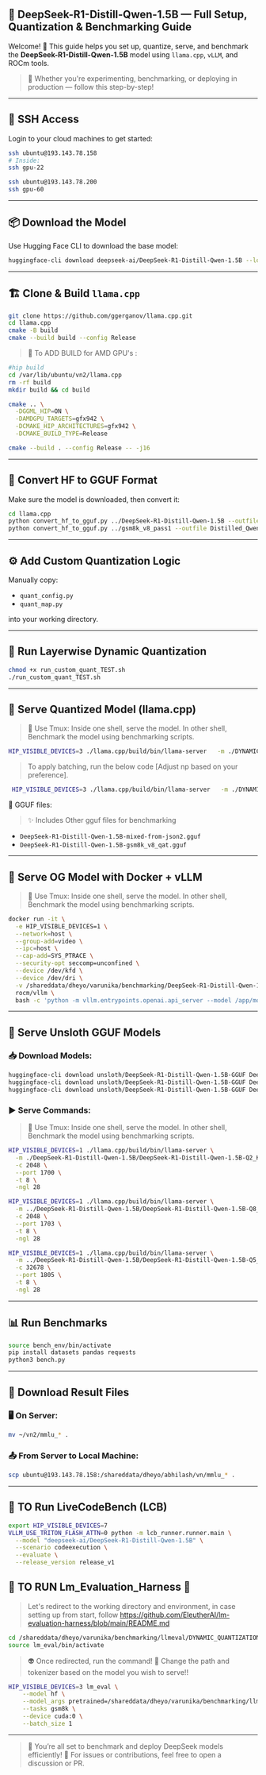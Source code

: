## 🚀 DeepSeek-R1-Distill-Qwen-1.5B — Full Setup, Quantization & Benchmarking Guide

Welcome! 👋 This guide helps you set up, quantize, serve, and benchmark the **DeepSeek-R1-Distill-Qwen-1.5B** model using `llama.cpp`, `vLLM`, and ROCm tools.

> 🧠 Whether you're experimenting, benchmarking, or deploying in production — follow this step-by-step!

---

## 🔐 SSH Access

Login to your cloud machines to get started:

```bash
ssh ubuntu@193.143.78.158
# Inside:
ssh gpu-22

ssh ubuntu@193.143.78.200
ssh gpu-60
````

---

## 📦 Download the Model

Use Hugging Face CLI to download the base model:

```bash
huggingface-cli download deepseek-ai/DeepSeek-R1-Distill-Qwen-1.5B --local-dir ../DeepSeek-R1-Distill-Qwen-1.5B
```

---

## 🏗️ Clone & Build `llama.cpp`

```bash
git clone https://github.com/ggerganov/llama.cpp.git
cd llama.cpp
cmake -B build
cmake --build build --config Release
```
> 🔧 To ADD BUILD for AMD GPU's :

```bash
#hip build 
cd /var/lib/ubuntu/vn2/llama.cpp
rm -rf build
mkdir build && cd build

cmake .. \
  -DGGML_HIP=ON \
  -DAMDGPU_TARGETS=gfx942 \
  -DCMAKE_HIP_ARCHITECTURES=gfx942 \
  -DCMAKE_BUILD_TYPE=Release

cmake --build . --config Release -- -j16
```

---

## 🔁 Convert HF to GGUF Format

Make sure the model is downloaded, then convert it:

```bash
cd llama.cpp
python convert_hf_to_gguf.py ../DeepSeek-R1-Distill-Qwen-1.5B --outfile DeepSeek-R1-Distill-Qwen-1.5B-f16.gguf
python convert_hf_to_gguf.py ../gsm8k_v8_pass1 --outfile Distilled_Qwen1.5B-f16_gsm8k_v8_pass1_qat.gguf
```

---

## ⚙️ Add Custom Quantization Logic

Manually copy:

* `quant_config.py`
* `quant_map.py`

into your working directory.

---

## 🔧 Run Layerwise Dynamic Quantization

```bash
chmod +x run_custom_quant_TEST.sh
./run_custom_quant_TEST.sh
```

---

## 🧩 Serve Quantized Model (llama.cpp)

> 🤡 Use Tmux: Inside one shell, serve the model. In other shell, Benchmark the model using benchmarking scripts.

```bash
HIP_VISIBLE_DEVICES=3 ./llama.cpp/build/bin/llama-server   -m ./DYNAMIC_QUANTIZATION/gguf/DeepSeek-R1-Distill-Qwen-1.5B-gsm8k_v8_qat.gguf   -c 32678   --port 1596   -t 8   -ngl 28
```

>  To apply batching, run the below code [Adjust np based on your preference].

 ```bash
  HIP_VISIBLE_DEVICES=3 ./llama.cpp/build/bin/llama-server   -m ./DYNAMIC_QUANTIZATION/gguf/DeepSeek-R1-Distill-Qwen-1.5B-gsm8k_v8_qat.gguf   -c 32678   --port 1596   -t 8   -ngl 28 -np 8 -cb
 ```

📂 GGUF files:

> ✨ Includes Other gguf files for benchmarking

* `DeepSeek-R1-Distill-Qwen-1.5B-mixed-from-json2.gguf`
* `DeepSeek-R1-Distill-Qwen-1.5B-gsm8k_v8_qat.gguf`

---

## 🐳 Serve OG Model with Docker + vLLM

> 🤡 Use Tmux: Inside one shell, serve the model. In other shell, Benchmark the model using benchmarking scripts.

```bash
docker run -it \
  -e HIP_VISIBLE_DEVICES=1 \
  --network=host \
  --group-add=video \
  --ipc=host \
  --cap-add=SYS_PTRACE \
  --security-opt seccomp=unconfined \
  --device /dev/kfd \
  --device /dev/dri \
  -v /shareddata/dheyo/varunika/benchmarking/DeepSeek-R1-Distill-Qwen-1.5B:/app/model \
  rocm/vllm \
  bash -c 'python -m vllm.entrypoints.openai.api_server --model /app/model --port 1400 --served-model-name deepseek_qwen_distill'
```

---

## 🐍 Serve Unsloth GGUF Models

### 📥 Download Models:

```bash
huggingface-cli download unsloth/DeepSeek-R1-Distill-Qwen-1.5B-GGUF DeepSeek-R1-Distill-Qwen-1.5B-Q2_K_L.gguf --local-dir ../DeepSeek-R1-Distill-Qwen-1.5B
huggingface-cli download unsloth/DeepSeek-R1-Distill-Qwen-1.5B-GGUF DeepSeek-R1-Distill-Qwen-1.5B-Q8_0.gguf --local-dir ../DeepSeek-R1-Distill-Qwen-1.5B
huggingface-cli download unsloth/DeepSeek-R1-Distill-Qwen-1.5B-GGUF DeepSeek-R1-Distill-Qwen-1.5B-Q5_K_M.gguf --local-dir ../DeepSeek-R1-Distill-Qwen-1.5B
```

### ▶️ Serve Commands:

> 🤡 Use Tmux: Inside one shell, serve the model. In other shell, Benchmark the model using benchmarking scripts.

```bash
HIP_VISIBLE_DEVICES=1 ./llama.cpp/build/bin/llama-server \
  -m ./DeepSeek-R1-Distill-Qwen-1.5B/DeepSeek-R1-Distill-Qwen-1.5B-Q2_K_L.gguf \
  -c 2048 \
  --port 1700 \
  -t 8 \
  -ngl 28
```

```bash
HIP_VISIBLE_DEVICES=1 ./llama.cpp/build/bin/llama-server \
  -m ../DeepSeek-R1-Distill-Qwen-1.5B/DeepSeek-R1-Distill-Qwen-1.5B-Q8_0.gguf \
  -c 2048 \
  --port 1703 \
  -t 8 \
  -ngl 28
```

```bash
HIP_VISIBLE_DEVICES=1 ./llama.cpp/build/bin/llama-server \
  -m ../DeepSeek-R1-Distill-Qwen-1.5B/DeepSeek-R1-Distill-Qwen-1.5B-Q5_K_M.gguf \
  -c 32678 \
  --port 1805 \
  -t 8 \
  -ngl 28
```

---

## 📊 Run Benchmarks

```bash
source bench_env/bin/activate
pip install datasets pandas requests
python3 bench.py
```

---

## 💾 Download Result Files

### 🖥️ On Server:

```bash
mv ~/vn2/mmlu_* .
```

### 📤 From Server to Local Machine:

```bash
scp ubuntu@193.143.78.158:/shareddata/dheyo/abhilash/vn/mmlu_* .
```

---

## 🧪 TO Run LiveCodeBench (LCB)

```bash
export HIP_VISIBLE_DEVICES=7
VLLM_USE_TRITON_FLASH_ATTN=0 python -m lcb_runner.runner.main \
  --model "deepseek-ai/DeepSeek-R1-Distill-Qwen-1.5B" \
  --scenario codeexecution \
  --evaluate \
  --release_version release_v1
```
## 🧪 TO RUN Lm_Evaluation_Harness 🙈

> Let's redirect to the working directory and environment, in case setting up from start, follow https://github.com/EleutherAI/lm-evaluation-harness/blob/main/README.md
```bash
cd /shareddata/dheyo/varunika/benchmarking/llmeval/DYNAMIC_QUANTIZATION/lm-evaluation-harness
source lm_eval/bin/activate
```
> 👽️ Once redirected, run the command!
> 🚧 Change the path and tokenizer based on the model you wish to serve!!
```bash
HIP_VISIBLE_DEVICES=3 lm_eval \
    --model hf \
    --model_args pretrained=/shareddata/dheyo/varunika/benchmarking/llmeval/DYNAMIC_QUANTIZATION/gguf/,gguf_file=DeepSeek-R1-Distill-Qwen-1.5B-gsm8k_v8_qat.gguf,tokenizer=/shareddata/dheyo/varunika/benchmarking/llmeval/gsm8k_v8 \
    --tasks gsm8k \
    --device cuda:0 \
    --batch_size 1
```

---

> 🎉 You’re all set to benchmark and deploy DeepSeek models efficiently!
> 💬 For issues or contributions, feel free to open a discussion or PR.

```
